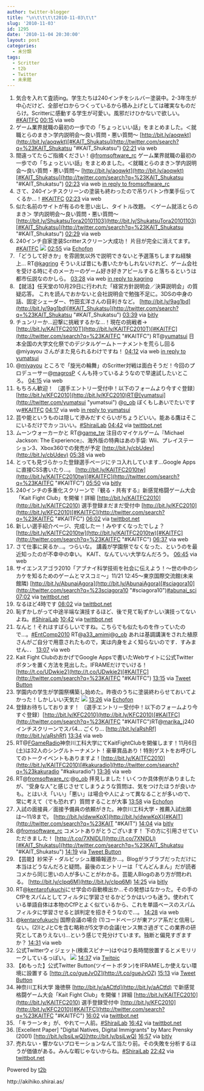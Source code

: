 ```yaml
---
author: twitter-blogger
title: "\n\t\t\t\t2010-11-03\t\t"
slug: '2010-11-03'
id: 1295
date: '2010-11-04 20:30:00'
layout: post
categories:
  - 未分類
tags:
  - Scritter
  - t2b
  - Twitter
  - 未来館
---
```


<div xmlns:georss="http://www.georss.org/georss">

1.  <span><span>気合を入れて査読ing。学生たちは240インチをシルバー塗装中。2-3年生が中心だけど、全部ゼロからつくっているから積み上げとしては確実なものだらけ。Scritterに感動する学生が可愛い。風邪だけひかないで欲しい。[#KAITFC](http://twitter.com/search?q=%23KAITFC "#KAITFC")</span> <span>[<span>00:15</span>](http://twitter.com/o_ob/status/29561284193) <span>via web</span></span></span>
2.  <span><span>ゲーム業界就職の最初の一歩での「ちょっといい話」をまとめました。＜就職とらのまき＞学内説明会〜良い質問・悪い質問〜 [http://bit.ly/aoqwkt](http://bit.ly/aoqwkt)[#KAIT_Shukatsu](http://twitter.com/search?q=%23KAIT_Shukatsu "#KAIT_Shukatsu")</span> <span>[<span>02:21</span>](http://twitter.com/o_ob/status/29570396057) <span>via web</span></span></span>
3.  <span><span>間違ってたらご指摘ください！@[fromsoftware_rc](http://twitter.com/fromsoftware_rc "fromsoftware_rc") ゲーム業界就職の最初の一歩での「ちょっといい話」をまとめました。＜就職とらのまき＞学内説明会〜良い質問・悪い質問〜 [http://bit.ly/aoqwkt](http://bit.ly/aoqwkt)[#KAIT_Shukatsu](http://twitter.com/search?q=%23KAIT_Shukatsu "#KAIT_Shukatsu")</span> <span>[<span>02:23</span>](http://twitter.com/o_ob/status/29570550222) <span>via web</span> [in reply to fromsoftware_rc](http://twitter.com/fromsoftware_rc/status/29326682437)</span></span>
4.  <span><span>さて、240インチスクリーンの塗装も終わったので吊りバトン作業手伝ってくるか…！[#KAITFC](http://twitter.com/search?q=%23KAITFC "#KAITFC")</span> <span>[<span>02:23</span>](http://twitter.com/o_ob/status/29570617098) <span>via web</span></span></span>
5.  <span><span>似た名前のサイトが有るのを思い出し、タイトル改題。 ＜ゲーム就活とらのまき＞ 学内説明会〜良い質問・悪い質問〜 [http://bit.ly/ShukatsuTora20101103](http://bit.ly/ShukatsuTora20101103)[#KAIT_Shukatsu](http://twitter.com/search?q=%23KAIT_Shukatsu "#KAIT_Shukatsu")</span> <span>[<span>02:29</span>](http://twitter.com/o_ob/status/29571047128) <span>via web</span></span></span>
6.  <span><span>240インチ自家塗装Scritterスクリーン大成功！ 片目が完全に消えてます。 [#KAITFC](http://twitter.com/search?q=%23KAITFC "#KAITFC") [![](http://twitpic.com/show/thumb/33jzvz)](http://twitpic.com/33jzvz)</span> <span>[<span>02:55</span>](http://twitter.com/o_ob/status/29573236677) <span>via [Echofon](http://www.echofon.com/)</span></span></span>
7.  <span><span>「どうして好きか」を雰囲気以外で説明できないと予選落ちしますね経験上… RT@[kagring](http://twitter.com/kagring "kagring") そういえば昔にも書いたかもしれないけれど、ゲーム会社を受ける時にそのメーカーのゲーム好き好きアピールすると落ちるというは都市伝説なのかしら。</span> <span>[<span>03:28</span>](http://twitter.com/o_ob/status/29576101463) <span>via web</span> [in reply to kagring](http://twitter.com/kagring/status/29575501821)</span></span>
8.  <span><span>【就活】任天堂の10月29日に行われた「経営方針説明会／決算説明会」の質疑応答。 これを読んでおかないと会社説明会で勉強不足に。3DSの中身の話、固定シェーダー、竹田玄洋さんの目利きなど。 [http://bit.ly/9ag1bd](http://bit.ly/9ag1bd)[#KAIT_Shukatsu](http://twitter.com/search?q=%23KAIT_Shukatsu "#KAIT_Shukatsu")</span> <span>[<span>03:39</span>](http://twitter.com/o_ob/status/29577105766) <span>via [bitly](http://bit.ly)</span></span></span>
9.  <span><span>チュンリーか…迎撃に挑戦するかな…！現在の挑戦者→ [http://bit.ly/KAITFC2010T](http://bit.ly/KAITFC2010T)[#KAITFC](http://twitter.com/search?q=%23KAITFC "#KAITFC") RT@[yumatsui](http://twitter.com/yumatsui "yumatsui") 日本全国の大学文化祭でのデジタルゲームトーナメントを荒らし回る@miyayou さんがまた見られるわけですね！</span> <span>[<span>04:12</span>](http://twitter.com/o_ob/status/29579987931) <span>via web</span> [in reply to yumatsui](http://twitter.com/yumatsui/status/29565341269)</span></span>
10.  <span><span>@[miyayou](http://twitter.com/miyayou "miyayou") ところで「旋光の輪舞」のScritter対戦は面白そうだ！今回のプロデューサー@[magrosP](http://twitter.com/magrosP "magrosP") くんも持っているようなので早速試したいところ。</span> <span>[<span>04:15</span>](http://twitter.com/o_ob/status/29580284639) <span>via web</span></span></span>
11.  <span><span>もちろん歓迎！ 〔選手エントリー受付中！以下のフォームより今すぐ登録〕 [http://bit.ly/KFC2010](http://bit.ly/KFC2010)RT@[yumatsui](http://twitter.com/yumatsui "yumatsui") @[o_ob](http://twitter.com/o_ob "o_ob") ぼくもしあいでたいですｗ[#KAITFC](http://twitter.com/search?q=%23KAITFC "#KAITFC")</span> <span>[<span>04:17</span>](http://twitter.com/o_ob/status/29580444192) <span>via web</span> [in reply to yumatsui](http://twitter.com/yumatsui/status/29580248786)</span></span>
12.  <span><span>芸や能というものは隠して滲みだすぐらいがちょうどいい。能ある鷹はそこにいるだけでカッコいい。[#ShiraiLab](http://twitter.com/search?q=%23ShiraiLab "#ShiraiLab")</span> <span>[<span>04:42</span>](http://twitter.com/o_ob/status/29582622021) <span>via [twittbot.net](http://twittbot.net/)</span></span></span>
13.  <span><span>ムーンウォーカーかと RT@[game_tw](http://twitter.com/game_tw "game_tw") 注目のマイケルゲーム『Michael Jackson: The Experience』、海外版の特典はあの手袋: Wii、プレイステーション3、Xbox360での発売が予定 [http://bit.ly/cbUdev](http://bit.ly/cbUdev)</span> <span>[<span>05:38</span>](http://twitter.com/o_ob/status/29587229033) <span>via web</span></span></span>
14.  <span><span>とっても見づらかった登録選手ページにテコ入れしています…Google Appsに直接CSS書いたり…。 [http://bit.ly/KAITFC2010tw](http://bit.ly/KAITFC2010tw)[#KAITFC](http://twitter.com/search?q=%23KAITFC "#KAITFC")</span> <span>[<span>05:50</span>](http://twitter.com/o_ob/status/29588153197) <span>via [bitly](http://bit.ly)</span></span></span>
15.  <span><span>240インチの多重化スクリーンで『観る・共有する』新感覚格闘ゲーム大会「Kait Fight Club」を開催！詳細 [http://bit.ly/KAITFC2010](http://bit.ly/KAITFC2010) 選手登録まだまだ受付中 [http://bit.ly/KFC2010](http://bit.ly/KFC2010)[#KAITFC](http://twitter.com/search?q=%23KAITFC "#KAITFC")</span> <span>[<span>06:02</span>](http://twitter.com/o_ob/status/29589067408) <span>via [twittbot.net](http://twittbot.net/)</span></span></span>
16.  <span><span>新しい選手紹介ページ、完成したー！みやすくなったでしょ？ [http://bit.ly/KAITFC2010tw](http://bit.ly/KAITFC2010tw)[#KAITFC](http://twitter.com/search?q=%23KAITFC "#KAITFC")</span> <span>[<span>06:37</span>](http://twitter.com/o_ob/status/29591534910) <span>via web</span></span></span>
17.  <span><span>さて仕事に戻るか…。つらいな。 講義が学園祭でなくなった、というのを最近知ったのが不幸中の幸い。 KAIT、なんていい大学なんだろう。</span> <span>[<span>06:45</span>](http://twitter.com/o_ob/status/29592086155) <span>via web</span></span></span>
18.  <span><span>サイエンスアゴラ2010「アブナイ科学技術を社会に伝えよう！～世の中のシカケを知るためのゲームとマスコミ～」11/21 12:45～東京国際交流館(未来館隣) [http://bit.ly/AbunaiAgora](http://bit.ly/AbunaiAgora)[#sciagora10](http://twitter.com/search?q=%23sciagora10 "#sciagora10")[#abunai_sci](http://twitter.com/search?q=%23abunai_sci "#abunai_sci")</span> <span>[<span>07:02</span>](http://twitter.com/o_ob/status/29593292990) <span>via [twittbot.net](http://twittbot.net/)</span></span></span>
19.  <span><span>なるほど4時です</span> <span>[<span>08:02</span>](http://twitter.com/o_ob/status/29597380562) <span>via [twittbot.net](http://twittbot.net/)</span></span></span>
20.  <span><span>恥ずかしがって中途半端な演技するほど、後で見て恥ずかしい演技ってないよね。[#ShiraiLab](http://twitter.com/search?q=%23ShiraiLab "#ShiraiLab")</span> <span>[<span>10:42</span>](http://twitter.com/o_ob/status/29608721162) <span>via [twittbot.net](http://twittbot.net/)</span></span></span>
21.  <span><span>なんと！それはすばらしいですね。こちらでも似たものを作っていたので…。[#EntComp2010](http://twitter.com/search?q=%23EntComp2010 "#EntComp2010") RT@[a33_amimi](http://twitter.com/a33_amimi "a33_amimi")@[o_ob](http://twitter.com/o_ob "o_ob") あれは基調講演をされた植原さんがご自分で用意されたもので，実は内身をよく知らないのです．すみません．．</span> <span>[<span>13:07</span>](http://twitter.com/o_ob/status/29620558266) <span>via web</span></span></span>
22.  <span><span>Kait Fight ClubのおかげでGoogle Appsで書いたWebサイトに公式Twitterボタンを置く方法を見出した。IFRAMEだけでいける！ [http://t.co/UDwkie2](http://t.co/UDwkie2)[#KAITFC](http://twitter.com/search?q=%23KAITFC "#KAITFC")</span> <span>[<span>13:15</span>](http://twitter.com/o_ob/status/29621295241) <span>via [Tweet Button](http://twitter.com/tweetbutton)</span></span></span>
23.  <span><span>学園内の学生が学園祭構築し始めた。昨夜のうちに塗装終わらせておいてよかった！しかしいい天気だ [![](http://twitpic.com/show/thumb/33ohvp)](http://twitpic.com/33ohvp)</span> <span>[<span>13:26</span>](http://twitter.com/o_ob/status/29622152300) <span>via [Echofon](http://www.echofon.com/)</span></span></span>
24.  <span><span>登録お待ちしております！ 〔選手エントリー受付中！以下のフォームより今すぐ登録〕[http://bit.ly/KFC2010](http://bit.ly/KFC2010)[#KAITFC](http://twitter.com/search?q=%23KAITFC "#KAITFC")RT@[marika_j](http://twitter.com/marika_j "marika_j")240インチスクリーンでスパ4… ごくり… [http://bit.ly/aRshRf](http://bit.ly/aRshRf)</span> <span>[<span>13:34</span>](http://twitter.com/o_ob/status/29622833187) <span>via web</span></span></span>
25.  <span><span>RT@[FGameRadio](http://twitter.com/FGameRadio "FGameRadio")神奈川工科大学にてKaitFightClubを開催します！11月6日(土)は32人のシングルトーナメント！豪華賞品あり！特別ゲストをお呼びしてのトークイベントもありますよ！[http://bit.ly/KAITFC2010](http://bit.ly/KAITFC2010)[#kakuradio](http://twitter.com/search?q=%23kakuradio "#kakuradio")</span> <span>[<span>13:36</span>](http://twitter.com/o_ob/status/29622975653) <span>via web</span></span></span>
26.  <span><span>RT@[fromsoftware_rc](http://twitter.com/fromsoftware_rc "fromsoftware_rc"):@[o_ob](http://twitter.com/o_ob "o_ob") 拝見しました！いくつか具体例がありましたが、″受身な人”と感じさせてしまうような質問は、気をつけたほうが良いかも。とはいえ「いい」「悪い」は場合や人によって異なることが多いので、常に考えて（でも恐れず）質問することが大事</span> <span>[<span>13:58</span>](http://twitter.com/o_ob/status/29624760178) <span>via [Echofon](http://www.echofon.com/)</span></span></span>
27.  <span><span>入試の面接員／面接予備員の依頼がきた。神奈川工科大学・推薦入試出願は〜11/8まで。 [http://bit.ly/dwwKpX](http://bit.ly/dwwKpX)[#KAIT](http://twitter.com/search?q=%23KAIT "#KAIT")</span> <span>[<span>14:04</span>](http://twitter.com/o_ob/status/29625237414) <span>via [bitly](http://bit.ly)</span></span></span>
28.  <span><span>@[fromsoftware_rc](http://twitter.com/fromsoftware_rc "fromsoftware_rc") コメントありがとうございます！ 下の方に引用させていただきました！ [http://t.co/7XNlDLl](http://t.co/7XNlDLl)[#KAIT_Shukatsu](http://twitter.com/search?q=%23KAIT_Shukatsu "#KAIT_Shukatsu")</span> <span>[<span>14:19</span>](http://twitter.com/o_ob/status/29626471002) <span>via [Tweet Button](http://twitter.com/tweetbutton)</span></span></span>
29.  <span><span>【芸能】紗栄子・ダルビッシュ離婚報道か…。Blogがラブラブだっただけに本当はどうなんだろと疑問。最後のエントリーは「てんどんまん」だが読者コメから同じ思いの人が多いことがわかる。芸能人Blogのあり方が問われる。 [http://bit.ly/cIpq6M](http://bit.ly/cIpq6M)</span> <span>[<span>14:25</span>](http://twitter.com/o_ob/status/29627017664) <span>via [bitly](http://bit.ly)</span></span></span>
30.  <span><span>RT@[kentarofukuchi](http://twitter.com/kentarofukuchi "kentarofukuchi")にせ学会の自動検出か…その発想はなかった。その手のCfPをスパムとしてフィルタに学習させるかどうかはいつも迷う。使われている単語自体は本物のCfPとよく似ているから、これを単語ベースのスパムフィルタに学習させると誤判定を招きそうなので…。</span> <span>[<span>14:28</span>](http://twitter.com/o_ob/status/29627235273) <span>via web</span></span></span>
31.  <span><span>@[kentarofukuchi](http://twitter.com/kentarofukuchi "kentarofukuchi") 国際会議の場合 (1)コードページが東アジア系だと信用しない。(2)IとJとCを含む略称が5文字の会議(センス無さ過ぎてこの業界の研究としてありえない)…という感じで見分けています。独断と偏見すぎますか？</span> <span>[<span>14:31</span>](http://twitter.com/o_ob/status/29627494089) <span>via web</span></span></span>
32.  <span><span>公式Twitterウィジェット(検索スピナー)はやはり長時間放置するとメモリリークしているっぽい。 [![](http://twitpic.com/show/thumb/33p0tf)](http://twitpic.com/33p0tf)</span> <span>[<span>14:37</span>](http://twitter.com/o_ob/status/29627981994) <span>via [Twitpic](http://twitpic.com)</span></span></span>
33.  <span><span>【めもった】公式Twitter Button(ツイートボタン)をIFRAMEしか使えない環境に設置する [http://t.co/gueJvOZ](http://t.co/gueJvOZ)</span> <span>[<span>15:13</span>](http://twitter.com/o_ob/status/29630845050) <span>via [Tweet Button](http://twitter.com/tweetbutton)</span></span></span>
34.  <span><span>神奈川工科大学 幾徳祭 [http://bit.ly/aACtfd](http://bit.ly/aACtfd) で新感覚格闘ゲーム大会「Kait Fight Club」を開催！詳細 [http://bit.ly/KAITFC2010](http://bit.ly/KAITFC2010) 選手登録受付中 [http://bit.ly/KFC2010](http://bit.ly/KFC2010)[#KAITFC](http://twitter.com/search?q=%23KAITFC "#KAITFC")</span> <span>[<span>16:02</span>](http://twitter.com/o_ob/status/29634409399) <span>via [twittbot.net](http://twittbot.net/)</span></span></span>
35.  <span><span>「キラーン☆」が、やれて一人前。[#ShiraiLab](http://twitter.com/search?q=%23ShiraiLab "#ShiraiLab")</span> <span>[<span>16:42</span>](http://twitter.com/o_ob/status/29637198556) <span>via [twittbot.net](http://twittbot.net/)</span></span></span>
36.  <span><span>[Excellent Paper] "Digital Natives, Digital Immigrants" by Marc Prensky (2001) [http://bit.ly/bsiLwQ](http://bit.ly/bsiLwQ)</span> <span>[<span>16:57</span>](http://twitter.com/o_ob/status/29638137632) <span>via [bitly](http://bit.ly)</span></span></span>
37.  <span><span>売れない・響かないプロモーションなんて当たり前。その失敗を分析するほうが価値がある。みんな暇じゃないからね。[#ShiraiLab](http://twitter.com/search?q=%23ShiraiLab "#ShiraiLab")</span> <span>[<span>22:42</span>](http://twitter.com/o_ob/status/29654110278) <span>via [twittbot.net](http://twittbot.net/)</span></span></span>

</div>

Powered by [t2b](http://t2b.utilz.jp/)

<div>http://akihiko.shirai.as/</div>